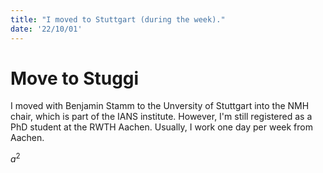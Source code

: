 ```yaml
---
title: "I moved to Stuttgart (during the week)."
date: '22/10/01'
---
```


# Move to Stuggi

I moved with Benjamin Stamm to the Unversity of Stuttgart into the NMH chair, which is part of the IANS institute. However, I'm still registered as a PhD student at the RWTH Aachen. Usually, I work one day per week from Aachen.

$a^2$
